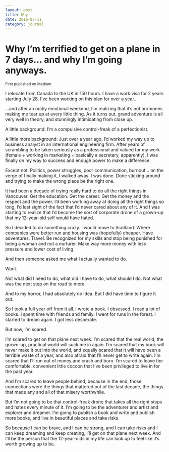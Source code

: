 ```yaml
---
layout: post
title: Why
date: 2016-07-11
category: journal
---
```

# Why I’m terrified to get on a plane in 7 days… and why I’m going anyways.

<small>First published on Medium </small>

I relocate from Canada to the UK in 150 hours. I have a work visa for 2 years starting July 28. I’ve been working on this plan for over a year…

…and after an oddly emotional weekend, I’m realizing that it’s not hormones making me tear up at every little thing. As it turns out, grand adventure is all very well in theory, and stunningly intimidating from close up.

A little background: I’m a compulsive control-freak of a perfectionist.

A little more background: Just over a year ago, I’d worked my way up to business analyst in an international engineering firm. After years of scrambling to be taken seriously as a professional and valued for my work (female + working in marketing = basically a secretary, apparently), I was finally on my way to success and enough power to make a difference.

Except not. Politics, power struggles, poor communication, burnout… on the verge of finally making it, I walked away. I was done. Done sticking around and trying to make the wrong place be the right one.

It had been a decade of trying really hard to do all the right things in Vancouver. Get the education. Get the career. Get the money and the respect and the power. I’d been working away at doing all the right things so long, I’d lost sight of the fact that I’d never cared about any of it. And I was starting to realize that I’d become the sort of corporate drone of a grown-up that my 12-year-old self would have hated.

So I decided to do something crazy. I would move to Scotland. Where companies were better run and housing was (hopefully) cheaper. Have adventures. Travel. Be recognized for my skills and stop being punished for being a woman and not a nurturer. Make way more money with less pressure and lower cost of living.

And then someone asked me what I actually wanted to do.

Want.

Not what did I need to do, what did I have to do, what should I do. Not what was the next step on the road to more.

And to my horror, I had absolutely no idea. But I did have time to figure it out.

So I took a full year off from it all. I wrote a book. I obsessed. I read a lot of books. I spent time with friends and family. I went for runs in the forest. I started to dream again. I got less desperate.

But now, I’m scared.

I’m scared to get on that plane next week. I’m scared that the real world, the grown-up, practical world will suck me in again. I’m scared that my book will never make it out into the world, and equally scared that it will have been a terrible waste of a year, and also afraid that I’ll never get to write again. I’m scared that I’ll run out of money and crash and burn. I’m scared to leave the comfortable, convenient little cocoon that I’ve been privileged to live in for the past year.

And I’m scared to leave people behind, because in the end, those connections were the things that mattered out of the last decade, the things that made any and all of that misery worthwhile.

But I’m not going to be that control-freak drone that takes all the right steps and hates every minute of it. I’m going to be the adventurer and artist and explorer and dreamer. I’m going to publish a book and write and publish more books, and live in beautiful places and take risks.

So because I can be brave, and I can be strong, and I can take risks and I can keep dreaming and keep creating, I’ll get on that plane next week. And I’ll be the person that the 12-year-olds in my life can look up to feel like it’s worth growing up to be.
